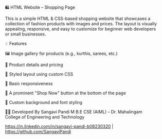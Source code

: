🛍️ HTML Website – Shopping Page

This is a simple HTML & CSS-based shopping website that showcases a collection of fashion products with images and prices. The layout is visually appealing, responsive, and easy to customize for beginner web developers or small businesses.

💡 Features

🖼️ Image gallery for products (e.g., kurthis, sarees, etc.)

🛒 Product details and pricing

🎨 Styled layout using custom CSS

📱 Basic responsiveness

🔘 A prominent "Shop Now" button at the bottom of the page

🎀 Custom background and font styling

👩‍💻 Developed By
Sangavi Pandi M
B.E CSE (AIML) – Dr. Mahalingam College of Engineering and Technology

https://in.linkedin.com/in/sangavi-pandi-b08230320 | https://github.com/SangaviPandi


